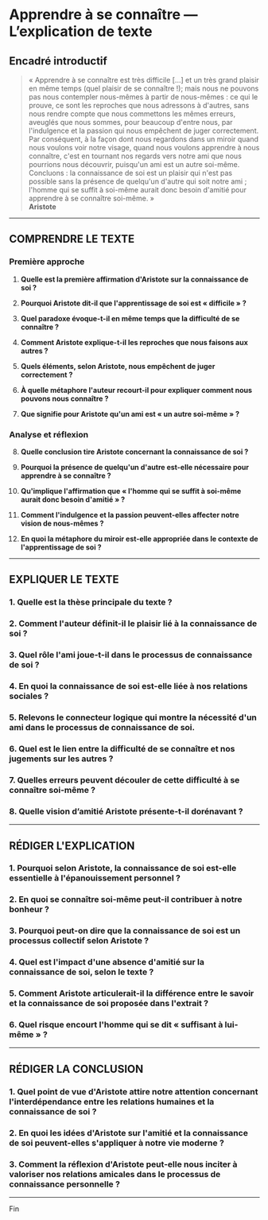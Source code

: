 # Apprendre à se connaître — L’explication de texte

## Encadré introductif
> « Apprendre à se connaître est très difficile […] et un très grand plaisir en même temps (quel plaisir de se connaître !); mais nous ne pouvons pas nous contempler nous-mêmes à partir de nous-mêmes : ce qui le prouve, ce sont les reproches que nous adressons à d'autres, sans nous rendre compte que nous commettons les mêmes erreurs, aveuglés que nous sommes, pour beaucoup d'entre nous, par l'indulgence et la passion qui nous empêchent de juger correctement. Par conséquent, à la façon dont nous regardons dans un miroir quand nous voulons voir notre visage, quand nous voulons apprendre à nous connaître, c'est en tournant nos regards vers notre ami que nous pourrions nous découvrir, puisqu'un ami est un autre soi-même. Concluons : la connaissance de soi est un plaisir qui n'est pas possible sans la présence de quelqu'un d'autre qui soit notre ami ; l'homme qui se suffit à soi-même aurait donc besoin d'amitié pour apprendre à se connaître soi-même. »  
> **Aristote**

---

## COMPRENDRE LE TEXTE

### Première approche

1. **Quelle est la première affirmation d'Aristote sur la connaissance de soi ?**

2. **Pourquoi Aristote dit-il que l'apprentissage de soi est « difficile » ?**

3. **Quel paradoxe évoque-t-il en même temps que la difficulté de se connaître ?**

4. **Comment Aristote explique-t-il les reproches que nous faisons aux autres ?**

5. **Quels éléments, selon Aristote, nous empêchent de juger correctement ?**

6. **À quelle métaphore l'auteur recourt-il pour expliquer comment nous pouvons nous connaître ?**

7. **Que signifie pour Aristote qu'un ami est « un autre soi-même » ?**

### Analyse et réflexion

8. **Quelle conclusion tire Aristote concernant la connaissance de soi ?**

9. **Pourquoi la présence de quelqu'un d'autre est-elle nécessaire pour apprendre à se connaître ?**

10. **Qu'implique l'affirmation que « l'homme qui se suffit à soi-même aurait donc besoin d'amitié » ?**

11. **Comment l'indulgence et la passion peuvent-elles affecter notre vision de nous-mêmes ?**

12. **En quoi la métaphore du miroir est-elle appropriée dans le contexte de l'apprentissage de soi ?**

---

## EXPLIQUER LE TEXTE

### 1. Quelle est la thèse principale du texte ?  

### 2. Comment l'auteur définit-il le plaisir lié à la connaissance de soi ?  

### 3. Quel rôle l'ami joue-t-il dans le processus de connaissance de soi ?  

### 4. En quoi la connaissance de soi est-elle liée à nos relations sociales ?  

### 5. Relevons le connecteur logique qui montre la nécessité d'un ami dans le processus de connaissance de soi.  

### 6. Quel est le lien entre la difficulté de se connaître et nos jugements sur les autres ?  

### 7. Quelles erreurs peuvent découler de cette difficulté à se connaître soi-même ?  

### 8. Quelle vision d’amitié Aristote présente-t-il dorénavant ?  

---

## RÉDIGER L'EXPLICATION

### 1. Pourquoi selon Aristote, la connaissance de soi est-elle essentielle à l'épanouissement personnel ?  

### 2. En quoi se connaître soi-même peut-il contribuer à notre bonheur ?  

### 3. Pourquoi peut-on dire que la connaissance de soi est un processus collectif selon Aristote ?  

### 4. Quel est l'impact d'une absence d'amitié sur la connaissance de soi, selon le texte ?  

### 5. Comment Aristote articulerait-il la différence entre le savoir et la connaissance de soi proposée dans l'extrait ?  

### 6. Quel risque encourt l'homme qui se dit « suffisant à lui-même » ?  

---

## RÉDIGER LA CONCLUSION

### 1. Quel point de vue d'Aristote attire notre attention concernant l'interdépendance entre les relations humaines et la connaissance de soi ?  

### 2. En quoi les idées d'Aristote sur l'amitié et la connaissance de soi peuvent-elles s'appliquer à notre vie moderne ?  

### 3. Comment la réflexion d'Aristote peut-elle nous inciter à valoriser nos relations amicales dans le processus de connaissance personnelle ?  

---  

Fin